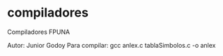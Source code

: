 compiladores
============

Compiladores FPUNA

Autor: Junior Godoy
Para compilar: gcc anlex.c tablaSimbolos.c -o anlex


